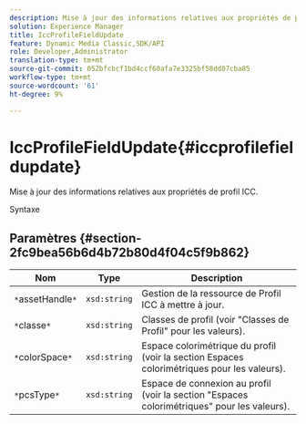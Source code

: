 ```yaml
---
description: Mise à jour des informations relatives aux propriétés de profil ICC.
solution: Experience Manager
title: IccProfileFieldUpdate
feature: Dynamic Media Classic,SDK/API
role: Developer,Administrator
translation-type: tm+mt
source-git-commit: 052bfcbcf1bd4ccf60afa7e3325bf58dd07cba85
workflow-type: tm+mt
source-wordcount: '61'
ht-degree: 9%

---
```



# IccProfileFieldUpdate{#iccprofilefieldupdate}

Mise à jour des informations relatives aux propriétés de profil ICC.

Syntaxe

## Paramètres {#section-2fc9bea56b6d4b72b80d4f04c5f9b862}

| Nom | Type | Description |
|---|---|---|
| `*`assetHandle`*` | `xsd:string` | Gestion de la ressource de Profil ICC à mettre à jour. |
| `*`classe`*` | `xsd:string` | Classes de profil (voir &quot;Classes de Profil&quot; pour les valeurs). |
| `*`colorSpace`*` | `xsd:string` | Espace colorimétrique du profil (voir la section Espaces colorimétriques pour les valeurs). |
| `*`pcsType`*` | `xsd:string` | Espace de connexion au profil (voir la section &quot;Espaces colorimétriques&quot; pour les valeurs). |

